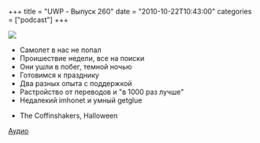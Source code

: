 +++
title = "UWP - Выпуск 260"
date = "2010-10-22T10:43:00"
categories = ["podcast"]
+++

![](https://podcast.umputun.com/images/uwp/uwp260.jpg)


- Самолет в нас не попал
- Проишествие недели, все на поиски
- Они ушли в побег, темной ночью
- Готовимся к празднику
- Два разных опыта с поддержкой
- Растройство от переводов и "в 1000 раз лучше"
- Недалекий imhonet и умный getglue


* The Coffinshakers, Halloween

[Аудио](http://archive.rucast.net/uwp/media/ump_podcast260.mp3)


<audio src="http://archive.rucast.net/uwp/media/ump_podcast260.mp3" preload="none">